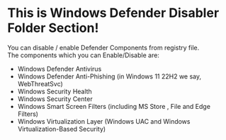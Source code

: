 # This is Windows Defender Disabler Folder Section!

You can disable / enable Defender Components from registry file.  
The components which you can Enable/Disable are:
  - Windows Defender Antivirus  
  - Windows Defender Anti-Phishing (in Windows 11 22H2 we say, WebThreatSvc)
  - Windows Security Health
  - Windows Security Center
  - Windows Smart Screen Filters (including MS Store , File and Edge Filters)
  - Windows Virtualization Layer (Windows UAC and Windows Virtualization-Based Security)
